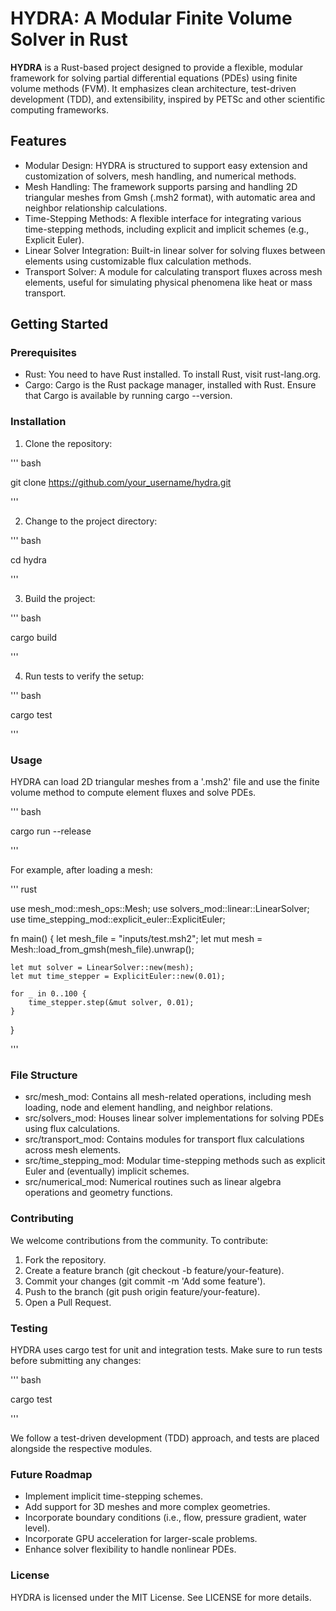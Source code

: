 # HYDRA: A Modular Finite Volume Solver in Rust

**HYDRA** is a Rust-based project designed to provide a flexible, modular framework for solving partial differential equations (PDEs) using finite volume methods (FVM). It emphasizes clean architecture, test-driven development (TDD), and extensibility, inspired by PETSc and other scientific computing frameworks.

## Features

- Modular Design: HYDRA is structured to support easy extension and customization of solvers, mesh handling, and numerical methods.
- Mesh Handling: The framework supports parsing and handling 2D triangular meshes from Gmsh (.msh2 format), with automatic area and neighbor relationship calculations.
- Time-Stepping Methods: A flexible interface for integrating various time-stepping methods, including explicit and implicit schemes (e.g., Explicit Euler).
- Linear Solver Integration: Built-in linear solver for solving fluxes between elements using customizable flux calculation methods.
- Transport Solver: A module for calculating transport fluxes across mesh elements, useful for simulating physical phenomena like heat or mass transport.

## Getting Started

### Prerequisites

- Rust: You need to have Rust installed. To install Rust, visit rust-lang.org.
- Cargo: Cargo is the Rust package manager, installed with Rust. Ensure that Cargo is available by running cargo --version.

### Installation

1. Clone the repository:

''' bash

git clone https://github.com/your_username/hydra.git

'''

2. Change to the project directory:

''' bash

cd hydra

'''

3. Build the project:

''' bash

cargo build

'''

4. Run tests to verify the setup:

''' bash

cargo test

'''

### Usage

HYDRA can load 2D triangular meshes from a '.msh2' file and use the finite volume method to compute element fluxes and solve PDEs.

''' bash

cargo run --release

'''

For example, after loading a mesh:

''' rust

use mesh_mod::mesh_ops::Mesh;
use solvers_mod::linear::LinearSolver;
use time_stepping_mod::explicit_euler::ExplicitEuler;

fn main() {
    let mesh_file = "inputs/test.msh2";
    let mut mesh = Mesh::load_from_gmsh(mesh_file).unwrap();

    let mut solver = LinearSolver::new(mesh);
    let mut time_stepper = ExplicitEuler::new(0.01);

    for _ in 0..100 {
        time_stepper.step(&mut solver, 0.01);
    }
}

'''

### File Structure

- src/mesh_mod: Contains all mesh-related operations, including mesh loading, node and element handling, and neighbor relations.
- src/solvers_mod: Houses linear solver implementations for solving PDEs using flux calculations.
- src/transport_mod: Contains modules for transport flux calculations across mesh elements.
- src/time_stepping_mod: Modular time-stepping methods such as explicit Euler and (eventually) implicit schemes.
- src/numerical_mod: Numerical routines such as linear algebra operations and geometry functions.

### Contributing

We welcome contributions from the community. To contribute:

1. Fork the repository.
2. Create a feature branch (git checkout -b feature/your-feature).
3. Commit your changes (git commit -m 'Add some feature').
4. Push to the branch (git push origin feature/your-feature).
5. Open a Pull Request.

### Testing

HYDRA uses cargo test for unit and integration tests. Make sure to run tests before submitting any changes:

''' bash

cargo test

'''

We follow a test-driven development (TDD) approach, and tests are placed alongside the respective modules.

### Future Roadmap

- Implement implicit time-stepping schemes.
- Add support for 3D meshes and more complex geometries.
- Incorporate boundary conditions (i.e., flow, pressure gradient, water level).
- Incorporate GPU acceleration for larger-scale problems.
- Enhance solver flexibility to handle nonlinear PDEs.

### License

HYDRA is licensed under the MIT License. See LICENSE for more details.

